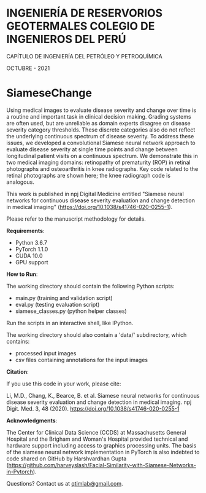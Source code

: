 # INGENIERÍA DE RESERVORIOS GEOTERMALES COLEGIO DE INGENIEROS DEL PERÚ 

CAPÍTULO DE INGENIERÍA DEL PETRÓLEO Y PETROQUÍMICA 

OCTUBRE - 2021

# SiameseChange

Using medical images to evaluate disease severity and change over time is a routine and important task in clinical decision making. Grading systems are often used, but are unreliable as domain experts disagree on disease severity category thresholds. These discrete categories also do not reflect the underlying continuous spectrum of disease severity. To address these issues, we developed a convolutional Siamese neural network approach to evaluate disease severity at single time points and change between longitudinal patient visits on a continuous spectrum. We demonstrate this in two medical imaging domains: retinopathy of prematurity (ROP) in retinal photographs and osteoarthritis in knee radiographs. Key code related to the retinal photographs are shown here; the knee radiograph code is analogous.

This work is published in npj Digital Medicine entitled "Siamese neural networks for continuous disease severity evaluation and change detection in medical imaging" (https://doi.org/10.1038/s41746-020-0255-1).

Please refer to the manuscript methodology for details. 

**Requirements**: 

- Python 3.6.7
- PyTorch 1.1.0
- CUDA 10.0
- GPU support

**How to Run**:

The working directory should contain the following Python scripts:

- main.py (training and validation script)
- eval.py (testing evaluation script)
- siamese_classes.py (python helper classes)

Run the scripts in an interactive shell, like IPython.

The working directory should also contain a 'data/' subdirectory, which contains:

- processed input images 
- csv files containing annotations for the input images

**Citation**:

If you use this code in your work, please cite: 

Li, M.D., Chang, K., Bearce, B. et al. Siamese neural networks for continuous disease severity evaluation and change detection in medical imaging. npj Digit. Med. 3, 48 (2020). https://doi.org/10.1038/s41746-020-0255-1

**Acknowledgments**:

The Center for Clinical Data Science (CCDS) at Massachusetts General Hospital and the Brigham and Woman's Hospital provided technical and hardware support including access to graphics processing units. The basis of the siamese neural network implementation in PyTorch is also indebted to code shared on GitHub by Harshvardhan Gupta (https://github.com/harveyslash/Facial-Similarity-with-Siamese-Networks-in-Pytorch).

Questions? Contact us at qtimlab@gmail.com.
